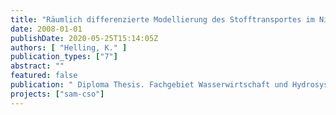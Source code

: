 ```yaml
---
title: "Räumlich differenzierte Modellierung des Stofftransportes im Niederschlagsabfluss von urbanen Flächen am Beispiel des Einzugsgebietes Ruschegraben, Berlin"
date: 2008-01-01
publishDate: 2020-05-25T15:14:05Z
authors: [ "Helling, K." ]
publication_types: ["7"]
abstract: ""
featured: false
publication: " Diploma Thesis. Fachgebiet Wasserwirtschaft und Hydrosystemmodellierung. Technische Universität Berlin"
projects: ["sam-cso"]
---
```


